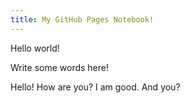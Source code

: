 ```yaml
---
title: My GitHub Pages Notebook!
---
```


Hello world!

Write some words here!

Hello! How are you? I am good. And you?
